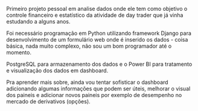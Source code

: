 Primeiro projeto pessoal em analise dados onde ele tem como objetivo o controle financeiro e estatístico da atividade de day trader que já vinha estudando a alguns anos.

Foi necessário programação em Python utilizando framework Django para desenvolvimento de um formulário web onde é inserido os dados - coisa básica, nada muito complexo, não sou um bom programador até o momento.

PostgreSQL para armazenamento dos dados e o Power BI para tratamento e visualização dos dados em dashboard.

Pra aprender mais sobre, ainda vou tentar sofisticar o dashboard adicionando algumas informações que podem ser úteis, melhorar o visual dos paineis e adicionar novos paineis por exemplo de desempenho no mercado de derivativos (opções).
